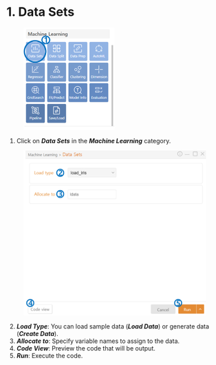 # 1. Data Sets



<figure><img src="../.gitbook/assets/image (144).png" alt="" width="211"><figcaption></figcaption></figure>

1. Click on _**Data Sets**_ in the _**Machine Learning**_ category.



<figure><img src="../.gitbook/assets/image (145).png" alt="" width="563"><figcaption></figcaption></figure>

2. _**Load Type**_: You can load sample data (_**Load Data**_) or generate data (_**Create Data**_).
3. _**Allocate to**_: Specify variable names to assign to the data.
4. _**Code View**_: Preview the code that will be output.
5. _**Run**_: Execute the code.

